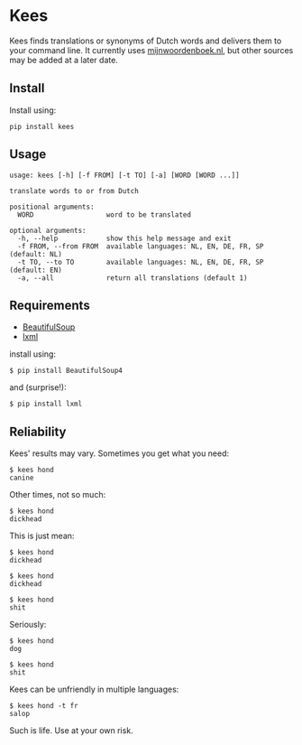 # Kees

Kees finds translations or synonyms of Dutch words and delivers them to your command line. It currently uses [mijnwoordenboek.nl](http://www.mijnwoordenboek.nl), but other sources may be added at a later date. 

## Install

Install using:
    
    pip install kees

## Usage

    usage: kees [-h] [-f FROM] [-t TO] [-a] [WORD [WORD ...]]

    translate words to or from Dutch

    positional arguments:
      WORD                  word to be translated

    optional arguments:
      -h, --help            show this help message and exit
      -f FROM, --from FROM  available languages: NL, EN, DE, FR, SP (default: NL)
      -t TO, --to TO        available languages: NL, EN, DE, FR, SP (default: EN)
      -a, --all             return all translations (default 1)

## Requirements

- [BeautifulSoup](https://www.crummy.com/software/BeautifulSoup/)
- [lxml](http://lxml.de/)

install using:

    $ pip install BeautifulSoup4

and (surprise!): 

    $ pip install lxml

## Reliability

Kees' results may vary. Sometimes you get what you need:

    $ kees hond 
    canine

Other times, not so much:

    $ kees hond 
    dickhead

This is just mean:

    $ kees hond 
    dickhead

    $ kees hond
    dickhead

    $ kees hond 
    shit

Seriously:

    $ kees hond 
    dog

    $ kees hond 
    shit

Kees can be unfriendly in multiple languages:

    $ kees hond -t fr
    salop

Such is life. Use at your own risk.


